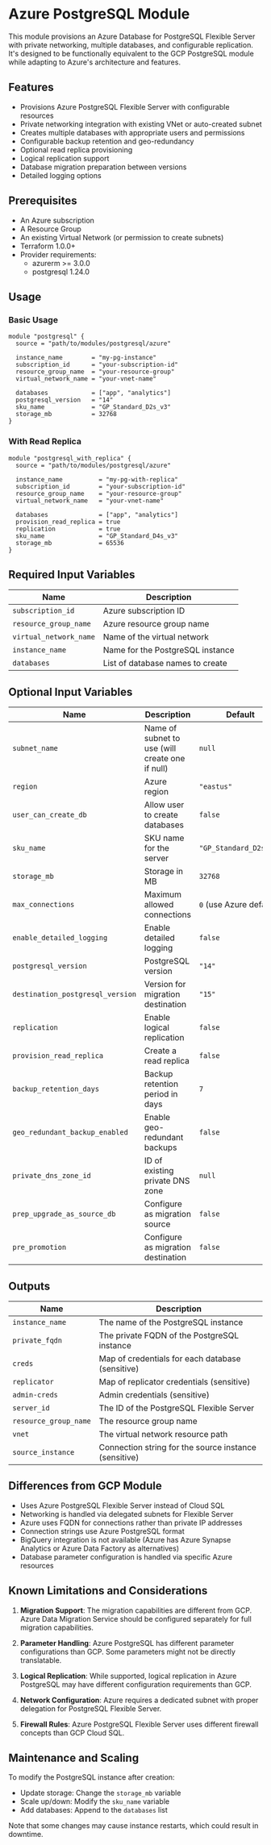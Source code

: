 # Azure PostgreSQL Module

This module provisions an Azure Database for PostgreSQL Flexible Server with private networking, multiple databases, and configurable replication. It's designed to be functionally equivalent to the GCP PostgreSQL module while adapting to Azure's architecture and features.

## Features

- Provisions Azure PostgreSQL Flexible Server with configurable resources
- Private networking integration with existing VNet or auto-created subnet
- Creates multiple databases with appropriate users and permissions
- Configurable backup retention and geo-redundancy
- Optional read replica provisioning
- Logical replication support
- Database migration preparation between versions
- Detailed logging options

## Prerequisites

- An Azure subscription
- A Resource Group
- An existing Virtual Network (or permission to create subnets)
- Terraform 1.0.0+
- Provider requirements:
  - azurerm >= 3.0.0
  - postgresql 1.24.0

## Usage

### Basic Usage

```hcl
module "postgresql" {
  source = "path/to/modules/postgresql/azure"

  instance_name        = "my-pg-instance"
  subscription_id      = "your-subscription-id"
  resource_group_name  = "your-resource-group"
  virtual_network_name = "your-vnet-name"

  databases            = ["app", "analytics"]
  postgresql_version   = "14"
  sku_name             = "GP_Standard_D2s_v3"
  storage_mb           = 32768
}
```

### With Read Replica

```hcl
module "postgresql_with_replica" {
  source = "path/to/modules/postgresql/azure"

  instance_name          = "my-pg-with-replica"
  subscription_id        = "your-subscription-id"
  resource_group_name    = "your-resource-group"
  virtual_network_name   = "your-vnet-name"

  databases              = ["app", "analytics"]
  provision_read_replica = true
  replication            = true
  sku_name               = "GP_Standard_D4s_v3"
  storage_mb             = 65536
}
```

## Required Input Variables

| Name | Description |
|------|-------------|
| `subscription_id` | Azure subscription ID |
| `resource_group_name` | Azure resource group name |
| `virtual_network_name` | Name of the virtual network |
| `instance_name` | Name for the PostgreSQL instance |
| `databases` | List of database names to create |

## Optional Input Variables

| Name | Description | Default |
|------|-------------|---------|
| `subnet_name` | Name of subnet to use (will create one if null) | `null` |
| `region` | Azure region | `"eastus"` |
| `user_can_create_db` | Allow user to create databases | `false` |
| `sku_name` | SKU name for the server | `"GP_Standard_D2s_v3"` |
| `storage_mb` | Storage in MB | `32768` |
| `max_connections` | Maximum allowed connections | `0` (use Azure default) |
| `enable_detailed_logging` | Enable detailed logging | `false` |
| `postgresql_version` | PostgreSQL version | `"14"` |
| `destination_postgresql_version` | Version for migration destination | `"15"` |
| `replication` | Enable logical replication | `false` |
| `provision_read_replica` | Create a read replica | `false` |
| `backup_retention_days` | Backup retention period in days | `7` |
| `geo_redundant_backup_enabled` | Enable geo-redundant backups | `false` |
| `private_dns_zone_id` | ID of existing private DNS zone | `null` |
| `prep_upgrade_as_source_db` | Configure as migration source | `false` |
| `pre_promotion` | Configure as migration destination | `false` |

## Outputs

| Name | Description |
|------|-------------|
| `instance_name` | The name of the PostgreSQL instance |
| `private_fqdn` | The private FQDN of the PostgreSQL instance |
| `creds` | Map of credentials for each database (sensitive) |
| `replicator` | Map of replicator credentials (sensitive) |
| `admin-creds` | Admin credentials (sensitive) |
| `server_id` | The ID of the PostgreSQL Flexible Server |
| `resource_group_name` | The resource group name |
| `vnet` | The virtual network resource path |
| `source_instance` | Connection string for the source instance (sensitive) |

## Differences from GCP Module

- Uses Azure PostgreSQL Flexible Server instead of Cloud SQL
- Networking is handled via delegated subnets for Flexible Server
- Azure uses FQDN for connections rather than private IP addresses
- Connection strings use Azure PostgreSQL format
- BigQuery integration is not available (Azure has Azure Synapse Analytics or Azure Data Factory as alternatives)
- Database parameter configuration is handled via specific Azure resources

## Known Limitations and Considerations

1. **Migration Support**: The migration capabilities are different from GCP. Azure Data Migration Service should be configured separately for full migration capabilities.

2. **Parameter Handling**: Azure PostgreSQL has different parameter configurations than GCP. Some parameters might not be directly translatable.

3. **Logical Replication**: While supported, logical replication in Azure PostgreSQL may have different configuration requirements than GCP.

4. **Network Configuration**: Azure requires a dedicated subnet with proper delegation for PostgreSQL Flexible Server.

5. **Firewall Rules**: Azure PostgreSQL Flexible Server uses different firewall concepts than GCP Cloud SQL.

## Maintenance and Scaling

To modify the PostgreSQL instance after creation:
- Update storage: Change the `storage_mb` variable
- Scale up/down: Modify the `sku_name` variable
- Add databases: Append to the `databases` list

Note that some changes may cause instance restarts, which could result in downtime.

